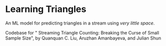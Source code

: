 # Learning Triangles
An ML model for predicting triangles in a stream using *very little space*.

Codebase for " Streaming Triangle Counting: Breaking the Curse of Small Sample Size", by Quanquan C. Liu, Aruzhan Amanbayeva, and Julian Shun
